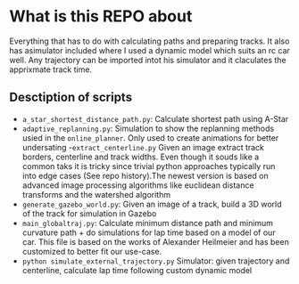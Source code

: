 # What is this REPO about

Everything that has to do with calculating paths and preparing tracks. It also has asimulator included where I used a dynamic model which suits an rc car well. Any trajectory can be imported intot his simulator and it claculates the apprixmate track time.

## Desctiption of scripts
- `a_star_shortest_distance_path.py`: Calculate shortest path using A-Star
- `adaptive_replanning.py`: Simulation to show the replanning methods usied in the `online_planner`. Only used to create animations for better undersating
-`extract_centerline.py` Given an image extract track borders, centerline and track widths. Even though it souds like a common taks it is tricky since trivial python approaches typically run into edge cases (See repo history).The newest version is based on advanced image processing algorithms like euclidean distance transforms and the watershed algorithm
- `generate_gazebo_world.py`: Given an image of a track, build a 3D world of the track for simulation in Gazebo
- `main_globaltraj.py`: Calculate minimum distance path and minimum curvature path + do simulations for lap time based on a model of our car. This file is based on the works of Alexander Heilmeier and has been customized to better fit our use-case.
- `python simulate_external_trajectory.py` Simulator: given trajectory and centerline, calculate lap time following custom dynamic model

